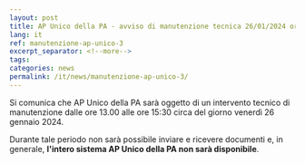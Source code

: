```yaml
---
layout: post
title: AP Unico della PA - avviso di manutenzione tecnica 26/01/2024 ore 13:00-15:30
lang: it
ref: manutenzione-ap-unico-3
excerpt_separator: <!--more-->
tags:
categories: news
permalink: /it/news/manutenzione-ap-unico-3/
---
```

Si comunica che AP Unico della PA sarà oggetto di un intervento tecnico di manutenzione dalle ore 13.00 alle ore 15:30 circa del giorno venerdì 26 gennaio 2024.

Durante tale periodo non sarà possibile inviare e ricevere documenti e, in generale, **l'intero sistema AP Unico della PA non sarà disponibile**.
